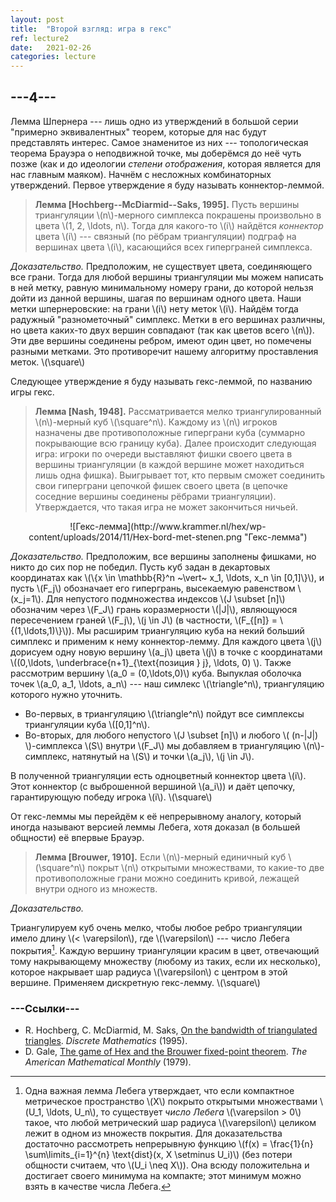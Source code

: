 ```yaml
---
layout: post
title:  "Второй взгляд: игра в гекс"
ref: lecture2
date:   2021-02-26
categories: lecture
---
```



## ---4---

Лемма Шпернера --- лишь одно из утверждений в большой серии "примерно эквивалентных" теорем, которые для нас будут представлять интерес. Самое знаменитое из них --- топологическая теорема Брауэра о неподвижной точке, мы доберёмся до неё чуть позже (как и до идеологии _степени отображения_, которая является для нас главным маяком). Начнём с несложных комбинаторных утверждений. Первое утверждение я буду называть коннектор-леммой. 

> **Лемма [Hochberg--McDiarmid--Saks, 1995].** Пусть вершины триангуляции \\(n\\)-мерного симплекса покрашены произвольно в цвета \\(1, 2, \ldots, n\\). Тогда для какого-то \\(i\\) найдётся _коннектор_ цвета \\(i\\) --- связный (по рёбрам триангуляции) подграф на вершинах цвета \\(i\\), касающийся всех гиперграней симплекса.

_Доказательство._
Предположим, не существует цвета, соединяющего все грани. Тогда для любой вершины триангуляции мы можем написать в ней метку, равную минимальному номеру грани, до которой нельзя дойти из данной вершины, шагая по вершинам одного цвета. Наши метки шпернеровские: на грани \\(i\\) нету меток \\(i\\). Найдём тогда радужный "разнометочный" симплекс. Метки в его вершинах различны, но цвета каких-то двух вершин совпадают (так как цветов всего \\(n\\)). Эти две вершины соединены ребром, имеют один цвет, но помечены разными метками. Это противоречит нашему алгоритму проставления меток. 
\\(\square\\)

Следующее утверждение я буду называть гекс-леммой, по названию игры гекс.

> **Лемма [Nash, 1948].** Рассматривается мелко триангулированный \\(n\\)-мерный куб \\(\square^n\\). Каждому из \\(n\\) игроков назначены две противоположные гиперграни куба (суммарно покрывающие всю границу куба). Далее происходит следующая игра: игроки по очереди выставляют фишки своего цвета в вершины триангуляции (в каждой вершине может находиться лишь одна фишка). Выигрывает тот, кто первым сможет соединить свои гиперграни цепочкой фишек своего цвета (в цепочке соседние вершины соединены рёбрами триангуляции). Утверждается, что такая игра не может закончиться ничьей.

<span style="display:block;text-align:center">
![Гекс-лемма](http://www.krammer.nl/hex/wp-content/uploads/2014/11/Hex-bord-met-stenen.png "Гекс-лемма")
</span>

_Доказательство._
Предположим, все вершины заполнены фишками, но никто до сих пор не победил. Пусть куб задан в декартовых координатах как \\(\\{x \in \mathbb{R}^n ~\vert~ x_1, \ldots, x_n \in [0,1]\\}\\), и пусть \\(F_j\\) обозначает его гипергрань, высекаемую равенством \\(x_j=1\\). Для непустого подмножества индексов \\(J \subset [n]\\) обозначим через \\(F_J\\) грань коразмерности \\(|J|\\), являющуюся пересечением граней \\(F_j\\), \\(j \in J\\) (в частности, \\(F_{[n]} = \\{(1,\ldots,1)\\}\\)). Мы расширим триангуляцию куба на некий больший симплекс и применим к нему коннектор-лемму. Для каждого цвета \\(j\\) дорисуем одну новую вершину \\(a_j\\) цвета \\(j\\) в точке с координатами \\((0,\ldots, \underbrace{n+1}_{\text{позиция } j}, \ldots, 0) \\). Также рассмотрим вершину \\(a_0 = (0,\ldots,0)\\) куба. Выпуклая оболочка точек \\(a_0, a_1, \ldots, a_n\\) --- наш симлекс \\(\triangle^n\\), триангуляцию которого нужно уточнить. 
* Во-первых, в триангуляцию \\(\triangle^n\\) пойдут все симплексы триангуляции куба \\([0,1]^n\\).
* Во-вторых, для любого непустого \\(J \subset [n]\\) и любого \\( (n-\|J\|) \\)-симплекса \\(S\\) внутри \\(F_J\\) мы добавляем в триангуляцию \\(n\\)-симплекс, натянутый на \\(S\\) и точки \\(a_j\\), \\(j \in J\\).

В полученной триангуляции есть одноцветный коннектор цвета \\(i\\). Этот коннектор (с выброшенной вершиной \\(a_i\\)) и даёт цепочку, гарантирующую победу игрока \\(i\\).
\\(\square\\)

От гекс-леммы мы перейдём к её непрерывному аналогу, который иногда называют версией леммы Лебега, хотя доказал (в большей общности) её впервые Брауэр. 

> **Лемма [Brouwer, 1910].** 
Если \\(n\\)-мерный единичный куб \\(\square^n\\) покрыт \\(n\\) открытыми множествами, то какие-то две противоположные грани можно соединить кривой, лежащей внутри одного из множеств. 
<!-- 2. Если \\(n\\)-мерный единичный куб \\(I^n\\) покрыт конечным числом открытых<sup id="fnref:2"> <a href="#fn:2" rel="footnote">2</a> </sup> множеств диаметра меньше 1, то какая-то точка куба накрыта хотя бы \\((n+1)\\) множествами.  -->

_Доказательство._
<!-- Можно считать все множества связными (иначе подразобьём их на компоненты связности).
Предположим, никакие \\(n+1\\) множеств не пересекаются все вместе. Выберем максимальное по включению подсемейство множеств, никакие два из которых не пересекаются. Их объединение назовём \\(U_1\\). -->
Триангулируем куб очень мелко, чтобы любое ребро триангуляции имело длину \\(< \varepsilon\\), где \\(\varepsilon\\) --- число Лебега покрытия[^1]. Каждую вершину триангуляции красим в цвет, отвечающий тому накрывающему множеству (любому из таких, если их несколько), которое накрывает шар радиуса \\(\varepsilon\\) с центром в этой вершине. Применяем дискретную гекс-лемму.
\\(\square\\)



### ---Cсылки---
* R. Hochberg, C. McDiarmid, M. Saks, [On the bandwidth of triangulated triangles](https://www.sciencedirect.com/science/article/pii/0012365X9400208Z/pdf). _Discrete Mathematics_ (1995).
* D. Gale, [The game of Hex and the Brouwer fixed-point theorem](https://www.jstor.org/stable/2320146). _The American Mathematical Monthly_ (1979).


[^1]: Одна важная лемма Лебега утверждает, что если компактное метрическое пространство \\(X\\) покрыто открытыми множествами \\(U_1, \ldots, U_n\\), то существует _число Лебега_ \\(\varepsilon > 0\\) такое, что любой метрический шар радиуса \\(\varepsilon\\) целиком лежит в одном из множеств покрытия. Для доказательства достаточно рассмотреть непрерывную функцию \\(f(x) = \frac{1}{n} \sum\limits_{i=1}^{n} \text{dist}(x, X \setminus U_i)\\) (без потери общности считаем, что \\(U_i \neq X\\)). Она всюду положительна и достигает своего минимума на компакте; этот минимум можно взять в качестве числа Лебега.
